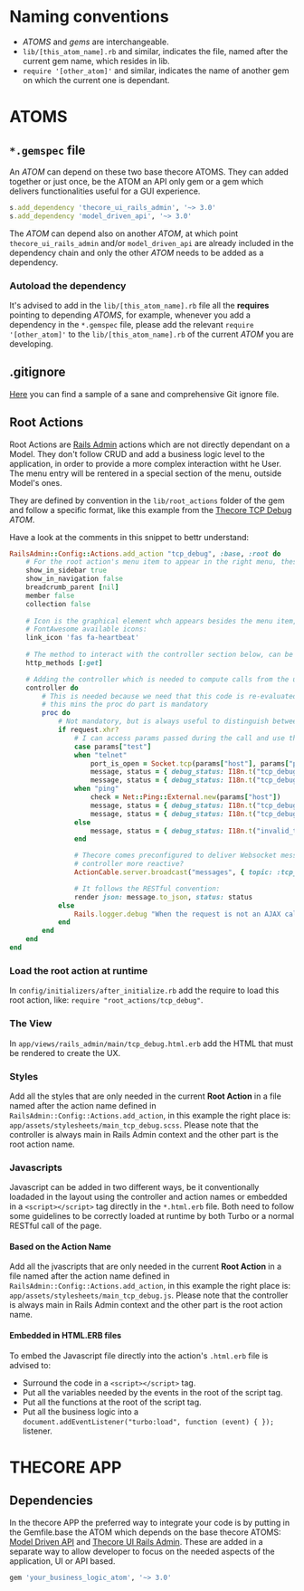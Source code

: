 # Naming conventions

- _ATOMS_ and *gems* are interchangeable.
- `lib/[this_atom_name].rb` and similar, indicates the file, named after the current gem name, which resides in lib.
- `require '[other_atom]'` and similar, indicates the name of another gem on which the current one is dependant.

# ATOMS

## `*.gemspec` file

An _ATOM_ can depend on these two base thecore ATOMS. They can added together or just once, be the ATOM an API only gem or a gem which delivers functionalities useful for a GUI experience.

```ruby
s.add_dependency 'thecore_ui_rails_admin', '~> 3.0'
s.add_dependency 'model_driven_api', '~> 3.0'
```

The _ATOM_ can depend also on another _ATOM_, at which point `thecore_ui_rails_admin` and/or `model_driven_api` are already included in the dependency chain and only the other _ATOM_ needs to be added as a dependency.

### Autoload the dependency

It's advised to add in the `lib/[this_atom_name].rb` file all the **requires** pointing to depending _ATOMS_, for example, whenever you add a dependency in the `*.gemspec` file, please add the relevant `require '[other_atom]'` to the `lib/[this_atom_name].rb` of the current _ATOM_ you are developing.

## .gitignore

[Here](samples/Gitignore) you can find a sample of a sane and comprehensive Git ignore file.

## Root Actions

Root Actions are [Rails Admin](https://github.com/railsadminteam/rails_admin) actions which are not directly dependant on a Model. They don't follow CRUD and add a business logic level to the application, in order to provide a more complex interaction witht he User.
The menu entry will be rentered in a special section of the menu, outside Model's ones.

They are defined by convention in the `lib/root_actions` folder of the gem and follow a specific format, like this example from the [Thecore TCP Debug]() _ATOM_.

Have a look at the comments in this snippet to bettr understand:

```ruby
RailsAdmin::Config::Actions.add_action "tcp_debug", :base, :root do
    # For the root action's menu item to appear in the right menu, these five ones are mandatory:
    show_in_sidebar true
    show_in_navigation false
    breadcrumb_parent [nil]
    member false
    collection false
    
    # Icon is the graphical element whch appears besides the menu item, must be chosen from 
    # FontAwesome available icons:
    link_icon 'fas fa-heartbeat'
    
    # The method to interact with the controller section below, can be any HTTP verb, also more than one
    http_methods [:get]

    # Adding the controller which is needed to compute calls from the ui
    controller do
        # This is needed because we need that this code is re-evaluated each time is called
        # this mins the proc do part is mandatory
        proc do
            # Not mandatory, but is always useful to distinguish between a REST or an AJAX call.
            if request.xhr?
                # I can access params passed during the call and use them inside this controller's business logic.
                case params["test"]
                when "telnet"
                    port_is_open = Socket.tcp(params["host"], params["port"], connect_timeout: 5) { true } rescue false
                    message, status = { debug_status: I18n.t("tcp_debug_telnet_ko", host: params["host"].presence || "-", port: params["port"].presence || "-") }, 503
                    message, status = { debug_status: I18n.t("tcp_debug_telnet_ok", host: params["host"].presence || "-", port: params["port"].presence || "-") }, 200 if port_is_open
                when "ping"
                    check = Net::Ping::External.new(params["host"])
                    message, status = { debug_status: I18n.t("tcp_debug_ping_ko", host: params["host"].presence || "-") }, 503
                    message, status = { debug_status: I18n.t("tcp_debug_ping_ok", host: params["host"].presence || "-") }, 200 if check.ping?
                else
                    message, status = { debug_status: I18n.t("invalid_test", host: params["host"]) }, 400
                end

                # Thecore comes preconfigured to deliver Websocket messages, why not use them to make this 
                # controller more reactive?
                ActionCable.server.broadcast("messages", { topic: :tcp_debug, status: status, message: message})

                # It follows the RESTful convention:
                render json: message.to_json, status: status
            else
                Rails.logger.debug "When the request is not an AJAX call."
            end
        end
    end
end
```

### Load the root action at runtime

In `config/initializers/after_initialize.rb` add the require to load this root action, like: `require "root_actions/tcp_debug"`.

### The View

In `app/views/rails_admin/main/tcp_debug.html.erb` add the HTML that must be rendered to create the UX.

### Styles

Add all the styles that are only needed in the current **Root Action** in a  file named after the action name defined in `RailsAdmin::Config::Actions.add_action`, in this example the right place is: `app/assets/stylesheets/main_tcp_debug.scss`.
Please note that the controller is always main in Rails Admin context and the other part is the root action name.

### Javascripts

Javascript can be added in two different ways, be it conventionally loadaded in the layout using the controller and action names or embedded in a `<script></script>` tag directly in the `*.html.erb` file.
Both need to follow some guidelines to be correctly loaded at runtime by both Turbo or a normal RESTful call of the page.

#### Based on the Action Name

Add all the jvascripts that are only needed in the current **Root Action** in a  file named after the action name defined in `RailsAdmin::Config::Actions.add_action`, in this example the right place is: `app/assets/stylesheets/main_tcp_debug.js`.
Please note that the controller is always main in Rails Admin context and the other part is the root action name.

#### Embedded in HTML.ERB files

To embed the Javascript file directly into the action's `.html.erb` file is advised to:

- Surround the code in a `<script></script>` tag.
- Put all the variables needed by the events in the root of the script tag.
- Put all the functions at the root of the script tag.
- Put all the business logic into a `document.addEventListener("turbo:load", function (event) { });` listener.

# THECORE APP

## Dependencies

In the thecore APP the preferred way to integrate your code is by putting in the Gemfile.base the ATOM which depends on the base thecore ATOMS: [Model Driven API](https://github.com/gabrieletassoni/model_driven_api) and [Thecore UI Rails Admin](https://github.com/gabrieletassoni/thecore_ui_rails_admin). These are added in a separate way to allow developer to focus on the needed aspects of the application, UI or API based.

```ruby
gem 'your_business_logic_atom', '~> 3.0'
```
